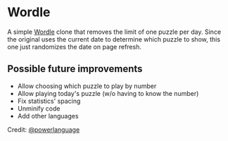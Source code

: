 # Wordle
A simple [Wordle](https://www.powerlanguage.co.uk/wordle/) clone that removes the limit of one puzzle per day. Since the original uses the current date to determine which puzzle to show, this one just randomizes the date on page refresh.

## Possible future improvements
 - Allow choosing which puzzle to play by number
 - Allow playing today's puzzle (w/o having to know the number)
 - Fix statistics' spacing
 - Unminify code
 - Add other languages

Credit: [@powerlanguage](https://github.com/powerlanguage)
